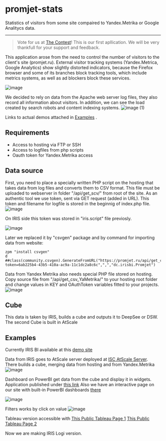 # promjet-stats
Statistics of visitors from some site compaired to Yandex.Metrika or Google Analitycs data.
____

> Vote for us at [The Contest](https://openexchange.intersystems.com/contest/17)!
> This is our first apllication.
> We will be very thankfull for your support and feedback.

This application arose from the need to control the number of visitors to the client's site (promjet.ru).
External visitor tracking systems (Yandex.Metrica, Google Analytics) show slightly distorted indicators, because the Firefox browser and some of its branches block tracking tools, which include metrics systems, as well as ad blockers block these services.

![image](https://user-images.githubusercontent.com/41373877/132135881-17171c41-dd15-4f50-9b3b-286e45d735df.png)

We decided to rely on data from the Apache web server log files, they also record all information about visitors.
In addition, we can see the load created by search robots and content indexing systems.
![image (1)](https://user-images.githubusercontent.com/41373877/132135944-fa79a1fe-e206-4d62-aa7b-a79ffcbb60f9.png)

Links to actual demos attached in [Examples](https://github.com/jakcpto/promjet-stats/blob/main/README.md#examples) .

## Requirements
- Access to hosting via FTP or SSH
- Access to logfiles from php scripts
- Oauth token for Yandex.Metrika access

## Data source

First, you need to place a specially written PHP script on the hosting that takes data from log files and converts them to CSV format.
This file must be uploaded to webserver in folder "/api/get_scv/" from root of the site.
As an authentic tool we use token, sent via GET request (added in URL).
This token and filename for logfile is stored in the beginnig of index.php file.
![image](https://user-images.githubusercontent.com/41373877/132136017-961a5873-cd75-4582-a409-911a31aa6f6d.png)

On IRIS side this token was stored in "iris.script" file previosly.

![image](https://user-images.githubusercontent.com/41373877/132136082-10349bb3-a154-4f02-a4c5-047527928f69.png)

Later we replaced it by "csvgen" package and by command for importing data from website:
```
zpm "install csvgen"
d ##class(community.csvgen).GenerateFromURL("https://promjet.ru/api/get_csv/?token=6ab225b4-43b5-410a-ac9a-11c1dc2a8c6c",",","dc.irisbi.Promjet")
```

Data from Yandex Metrika also needs special PHP file stored on hosting.
Copy source file from "/api/get_csv_YaMetrika/" to your hosting root folder and change values in KEY and OAuthToken variables fitted to your projects.
![image](https://user-images.githubusercontent.com/41373877/132722950-14a60ecf-b3df-413b-aa02-6937e8fe4761.png)

## Cube
This data is taken by IRIS, builds a cube and outputs it to DeepSee or DSW.
The second Cube is built in AtScale

## Examples
Currently IRIS BI available at this [demo site](http://atscale.teccod.ru:32792/dsw/index.html#/IRISAPP/Dashboard/)

Data from IRIS goes to AtScale server deployed at [ISC AtScale Server](http://isc.atscale.com:10500/org/default/project/0c0248ba-95ac-4ded-6126-d6c29259c65a).
There builds a cube, merging data from hosting and from Yandex.Metrika
![image](https://user-images.githubusercontent.com/41373877/132881969-5ce1da32-b434-4fd8-9939-b8d539d19172.png)

Dashboard on PowerBI get data from the cube and display it in widgets. 
Application published under [this link](https://app.powerbi.com/view?r=eyJrIjoiNzAxYTQ1NDAtNDY1ZC00ZTU2LWI3NDgtNjI5ZWZlMjc4NjU0IiwidCI6ImMwNDU1OGJhLWJiMzgtNDQzMC1iMDhkLThlMTYxMmQzY2NkOCIsImMiOjl9)
Also we have an interactive page on our site with built-in PowerBI dashboards [there](https://teccod.ru/atscale-powerbi)

![image](https://user-images.githubusercontent.com/41373877/132721077-9724703e-409e-4d70-8aa9-33dcdc1c468c.png)

Filters works by click on value
![image](https://user-images.githubusercontent.com/41373877/132721391-d1e94a64-f524-4ccc-8354-8a06773735b1.png)

Tableau version accessible with 
[This Public Tableau Page 1](https://public.tableau.com/app/profile/vladislav4262/viz/Book2_16312770743230/Overview)
[This Public Tableau Page 2](https://public.tableau.com/app/profile/vladislav4262/viz/Book2_16312770743230/YandexMetrika)

Now we are making IRIS Logi version.
